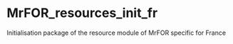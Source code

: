 # MrFOR_resources_init_fr
Initialisation package of the resource module of MrFOR specific for France
